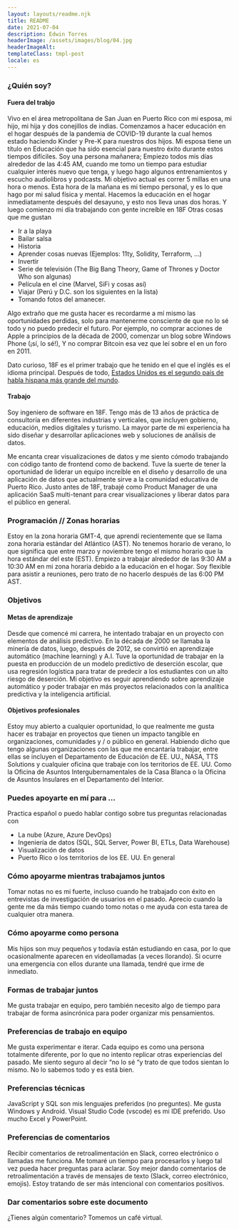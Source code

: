 ```yaml
---
layout: layouts/readme.njk
title: README
date: 2021-07-04
description: Edwin Torres
headerImage: /assets/images/blog/04.jpg
headerImageAlt: 
templateClass: tmpl-post
locale: es
---
```



### ¿Quién soy?
#### Fuera del trabjo
Vivo en el área metropolitana de San Juan en Puerto Rico con mi esposa, mi hijo, mi hija y dos conejillos de indias. Comenzamos a hacer educación en el hogar después de la pandemia de COVID-19 durante la cual hemos estado haciendo Kinder y Pre-K para nuestros dos hijos. Mi esposa tiene un título en Educación que ha sido esencial para nuestro éxito durante estos tiempos difíciles.
Soy una persona mañanera; Empiezo todos mis días alrededor de las 4:45 AM, cuando me tomo un tiempo para estudiar cualquier interés nuevo que tenga, y luego hago algunos entrenamientos y escucho audiolibros y podcasts. Mi objetivo actual es correr 5 millas en una hora o menos. Esta hora de la mañana es mi tiempo personal, y es lo que hago por mi salud física y mental.
Hacemos la educación en el hogar inmediatamente después del desayuno, y esto nos lleva unas dos horas. Y luego comienzo mi día trabajando con gente increíble en 18F
Otras cosas que me gustan
* Ir a la playa
* Bailar salsa
* Historia
* Aprender cosas nuevas (Ejemplos: 11ty, Solidity, Terraform, ...)
* Invertir
* Serie de televisión (The Big Bang Theory, Game of Thrones y Doctor Who son algunas)
* Película en el cine (Marvel, SiFi y cosas así)
* Viajar (Perú y D.C. son los siguientes en la lista)
* Tomando fotos del amanecer.

Algo extraño que me gusta hacer es recordarme a mí mismo las oportunidades perdidas, solo para mantenerme consciente de que no lo sé todo y no puedo predecir el futuro. Por ejemplo, no comprar acciones de Apple a principios de la década de 2000, comenzar un blog sobre Windows Phone (¡sí, lo sé!), Y no comprar Bitcoin esa vez que leí sobre el en un foro en 2011.

Dato curioso, 18F es el primer trabajo que he tenido en el que el inglés es el idioma principal. Después de todo, [Estados Unidos es el segundo país de habla hispana más grande del mundo](https://www.nbcnews.com/news/latino/us-no-2-spanish-speaking-country-world-n383921 ).

#### Trabajo
Soy ingeniero de software en 18F. Tengo más de 13 años de práctica de consultoría en diferentes industrias y verticales, que incluyen gobierno, educación, medios digitales y turismo. La mayor parte de mi experiencia ha sido diseñar y desarrollar aplicaciones web y soluciones de análisis de datos.

Me encanta crear visualizaciones de datos y me siento cómodo trabajando con código tanto de frontend como de backend. Tuve la suerte de tener la oportunidad de liderar un equipo increíble en el diseño y desarrollo de una aplicación de datos que actualmente sirve a la comunidad educativa de Puerto Rico.
Justo antes de 18F, trabajé como Product Manager de una aplicación SaaS multi-tenant para crear visualizaciones y liberar datos para el público en general.
### Programación // Zonas horarias
Estoy en la zona horaria GMT-4, que aprendí recientemente que se llama zona horaria estándar del Atlántico (AST). No tenemos horario de verano, lo que significa que entre marzo y noviembre tengo el mismo horario que la hora estándar del este (EST).
Empiezo a trabajar alrededor de las 9:30 AM a 10:30 AM en mi zona horaria debido a la educación en el hogar. Soy flexible para asistir a reuniones, pero trato de no hacerlo después de las 6:00 PM AST.

### Objetivos
#### Metas de aprendizaje
Desde que comencé mi carrera, he intentado trabajar en un proyecto con elementos de análisis predictivo. En la década de 2000 se llamaba la minería de datos, luego, después de 2012, se convirtió en aprendizaje automático (machine learning) y A.I.
Tuve la oportunidad de trabajar en la puesta en producción de un modelo predictivo de deserción escolar, que usa regresión logística para tratar de predecir a los estudiantes con un alto riesgo de deserción.
Mi objetivo es seguir aprendiendo sobre aprendizaje automático y poder trabajar en más proyectos relacionados con la analítica predictiva y la inteligencia artificial.
#### Objetivos profesionales
Estoy muy abierto a cualquier oportunidad, lo que realmente me gusta hacer es trabajar en proyectos que tienen un impacto tangible en organizaciones, comunidades y / o público en general. Habiendo dicho que tengo algunas organizaciones con las que me encantaría trabajar, entre ellas se incluyen el Departamento de Educación de EE. UU., NASA, TTS Solutions y cualquier oficina que trabaje con los territorios de EE. UU. Como la Oficina de Asuntos Intergubernamentales de la Casa Blanca o la Oficina de Asuntos Insulares en el Departamento del Interior.
### Puedes apoyarte en mí para ...
Practica español o puedo hablar contigo sobre tus preguntas relacionadas con
* La nube (Azure, Azure DevOps)
* Ingeniería de datos (SQL, SQL Server, Power BI, ETLs, Data Warehouse)
* Visualización de datos
* Puerto Rico o los territorios de los EE. UU. En general
### Cómo apoyarme mientras trabajamos juntos
Tomar notas no es mi fuerte, incluso cuando he trabajado con éxito en entrevistas de investigación de usuarios en el pasado. Aprecio cuando la gente me da más tiempo cuando tomo notas o me ayuda con esta tarea de cualquier otra manera.
### Cómo apoyarme como persona
Mis hijos son muy pequeños y todavía están estudiando en casa, por lo que ocasionalmente aparecen en videollamadas (a veces llorando). Si ocurre una emergencia con ellos durante una llamada, tendré que irme de inmediato.
### Formas de trabajar juntos
Me gusta trabajar en equipo, pero también necesito algo de tiempo para trabajar de forma asincrónica para poder organizar mis pensamientos.
### Preferencias de trabajo en equipo
Me gusta experimentar e iterar. Cada equipo es como una persona totalmente diferente, por lo que no intento replicar otras experiencias del pasado.
Me siento seguro al decir “no lo sé “y trato de que todos sientan lo mismo. No lo sabemos todo y es está bien.
### Preferencias técnicas
JavaScript y SQL son mis lenguajes preferidos (no preguntes). Me gusta Windows y Android. Visual Studio Code (vscode) es mi IDE preferido. Uso mucho Excel y PowerPoint.
### Preferencias de comentarios
Recibir comentarios de retroalimentación en Slack, correo electrónico o llamadas me funciona. Me tomaré un tiempo para procesarlos y luego tal vez pueda hacer preguntas para aclarar.
Soy mejor dando comentarios de retroalimentación a través de mensajes de texto (Slack, correo electrónico, emojis). Estoy tratando de ser más intencional con comentarios positivos.
### Dar comentarios sobre este documento
¿Tienes algún comentario? Tomemos un café virtual.
